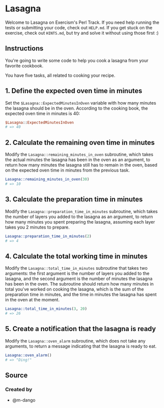 # Lasagna

Welcome to Lasagna on Exercism's Perl Track.
If you need help running the tests or submitting your code, check out `HELP.md`.
If you get stuck on the exercise, check out `HINTS.md`, but try and solve it without using those first :)

## Instructions

You're going to write some code to help you cook a lasagna from your favorite cookbook.

You have five tasks, all related to cooking your recipe.

## 1. Define the expected oven time in minutes

Set the `$Lasagna::ExpectedMinutesInOven` variable with how many minutes the lasagna should be in the oven. According to the cooking book, the expected oven time in minutes is 40:

```perl
$Lasagna::ExpectedMinutesInOven
# => 40
```

## 2. Calculate the remaining oven time in minutes

Modify the `Lasagna::remaining_minutes_in_oven` subroutine, which takes the actual minutes the lasagna has been in the oven as an argument, to return how many minutes the lasagna still has to remain in the oven, based on the expected oven time in minutes from the previous task.

```perl
Lasagna::remaining_minutes_in_oven(30)
# => 10
```

## 3. Calculate the preparation time in minutes

Modify the `Lasagna::preparation_time_in_minutes` subroutine, which takes the number of layers you added to the lasagna as an argument, to return how many minutes you spent preparing the lasagna, assuming each layer takes you 2 minutes to prepare.

```perl
Lasagna::preparation_time_in_minutes(2)
# => 4
```

## 4. Calculate the total working time in minutes

Modify the `Lasagna::total_time_in_minutes` subroutine that takes two arguments: the first argument is the number of layers you added to the lasagna, and the second argument is the number of minutes the lasagna has been in the oven.
The subroutine should return how many minutes in total you've worked on cooking the lasagna, which is the sum of the preparation time in minutes, and the time in minutes the lasagna has spent in the oven at the moment.

```perl
Lasagna::total_time_in_minutes(3, 20)
# => 26
```

## 5. Create a notification that the lasagna is ready

Modify the `Lasagna::oven_alarm` subroutine, which does not take any arguments, to return a message indicating that the lasagna is ready to eat.

```perl
Lasagna::oven_alarm()
# => "Ding!"
```

## Source

### Created by

- @m-dango
